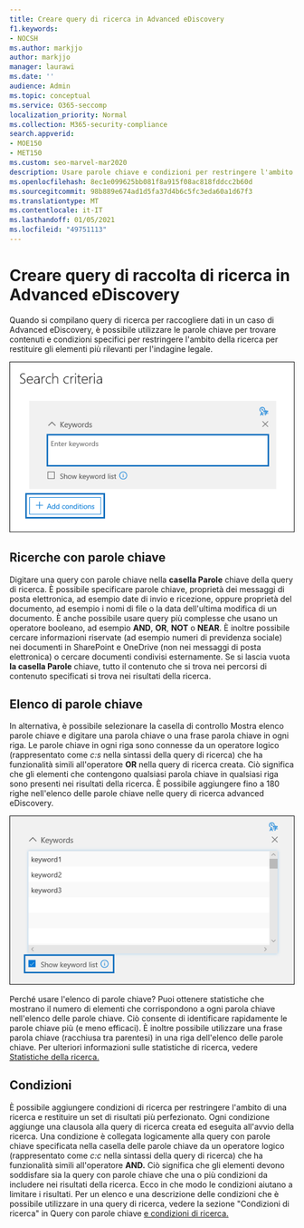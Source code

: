 ```yaml
---
title: Creare query di ricerca in Advanced eDiscovery
f1.keywords:
- NOCSH
ms.author: markjjo
author: markjjo
manager: laurawi
ms.date: ''
audience: Admin
ms.topic: conceptual
ms.service: O365-seccomp
localization_priority: Normal
ms.collection: M365-security-compliance
search.appverid:
- MOE150
- MET150
ms.custom: seo-marvel-mar2020
description: Usare parole chiave e condizioni per restringere l'ambito della ricerca durante la ricerca di dati con Advanced eDiscovery in Microsoft 365.
ms.openlocfilehash: 8ec1e099625bb081f8a915f08ac818fddcc2b60d
ms.sourcegitcommit: 98b889e674ad1d5fa37d4b6c5fc3eda60a1d67f3
ms.translationtype: MT
ms.contentlocale: it-IT
ms.lasthandoff: 01/05/2021
ms.locfileid: "49751113"
---
```

# <a name="build-search-collection-queries-in-advanced-ediscovery"></a>Creare query di raccolta di ricerca in Advanced eDiscovery

Quando si compilano query di ricerca per raccogliere dati in un caso di Advanced eDiscovery, è possibile utilizzare le parole chiave per trovare contenuti e condizioni specifici per restringere l'ambito della ricerca per restituire gli elementi più rilevanti per l'indagine legale.

![Utilizzare parole chiave e condizioni per restringere i risultati di una ricerca](../media/SearchQueryBox.png)

## <a name="keyword-searches"></a>Ricerche con parole chiave

Digitare una query con parole chiave nella **casella Parole** chiave della query di ricerca. È possibile specificare parole chiave, proprietà dei messaggi di posta elettronica, ad esempio date di invio e ricezione, oppure proprietà del documento, ad esempio i nomi di file o la data dell'ultima modifica di un documento. È anche possibile usare query più complesse che usano un operatore booleano, ad esempio **AND**, **OR**, **NOT** o **NEAR**. È inoltre possibile cercare informazioni riservate (ad esempio numeri di previdenza sociale) nei documenti in SharePoint e OneDrive (non nei messaggi di posta elettronica) o cercare documenti condivisi esternamente. Se si lascia vuota **la casella Parole** chiave, tutto il contenuto che si trova nei percorsi di contenuto specificati si trova nei risultati della ricerca.

## <a name="keyword-list"></a>Elenco di parole chiave

In alternativa, è  possibile selezionare la casella di controllo Mostra elenco parole chiave e digitare una parola chiave o una frase parola chiave in ogni riga. Le parole chiave in ogni riga sono connesse da un operatore logico (rappresentato come *c:s* nella sintassi della query di ricerca) che ha funzionalità simili all'operatore **OR** nella query di ricerca creata. Ciò significa che gli elementi che contengono qualsiasi parola chiave in qualsiasi riga sono presenti nei risultati della ricerca. È possibile aggiungere fino a 180 righe nell'elenco delle parole chiave nelle query di ricerca advanced eDiscovery.

![Usare l'elenco di parole chiave per ottenere statistiche su ogni parola chiave nella query](../media/KeywordListSearch.png)

Perché usare l'elenco di parole chiave? Puoi ottenere statistiche che mostrano il numero di elementi che corrispondono a ogni parola chiave nell'elenco delle parole chiave. Ciò consente di identificare rapidamente le parole chiave più (e meno efficaci). È inoltre possibile utilizzare una frase parola chiave (racchiusa tra parentesi) in una riga dell'elenco delle parole chiave. Per ulteriori informazioni sulle statistiche di ricerca, vedere [Statistiche della ricerca.](search-statistics-in-advanced-ediscovery.md)

## <a name="conditions"></a>Condizioni

È possibile aggiungere condizioni di ricerca per restringere l'ambito di una ricerca e restituire un set di risultati più perfezionato. Ogni condizione aggiunge una clausola alla query di ricerca creata ed eseguita all'avvio della ricerca. Una condizione è collegata logicamente alla query con parole chiave specificata nella casella delle parole chiave da un operatore logico (rappresentato come *c:c* nella sintassi della query di ricerca) che ha funzionalità simili all'operatore **AND.** Ciò significa che gli elementi devono soddisfare sia la query con parole chiave che una o più condizioni da includere nei risultati della ricerca. Ecco in che modo le condizioni aiutano a limitare i risultati. Per un elenco e una descrizione delle condizioni che è possibile utilizzare in una query di ricerca, vedere la sezione "Condizioni di ricerca" in Query con parole chiave [e condizioni di ricerca.](keyword-queries-and-search-conditions.md#search-conditions)
